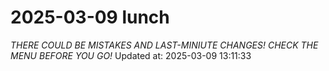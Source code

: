 # 2025-03-09 lunch
*THERE COULD BE MISTAKES AND LAST-MINIUTE CHANGES! CHECK THE MENU BEFORE YOU GO!*
Updated at: 2025-03-09 13:11:33
